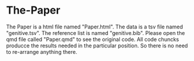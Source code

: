 # The-Paper
The Paper is a html file named "Paper.html".
The data is a tsv file named "genitive.tsv".
The reference list is named "genitive.bib".
Please open the qmd file called "Paper.qmd" to see the original code. All code chuncks producce the results needed in the particular position. So there is no need to re-arrange anything there. 
